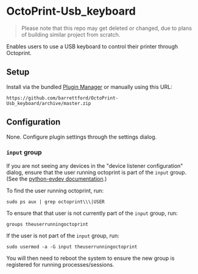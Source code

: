 # OctoPrint-Usb_keyboard

> Please note that this repo may get deleted or changed, due to plans of building similar project from scratch.

Enables users to use a USB keyboard to control their printer through Octoprint.

## Setup

Install via the bundled [Plugin Manager](https://docs.octoprint.org/en/master/bundledplugins/pluginmanager.html)
or manually using this URL:

    https://github.com/barrettford/OctoPrint-Usb_keyboard/archive/master.zip


## Configuration

None. Configure plugin settings through the settings dialog.

### `input` group

If you are not seeing any devices in the "device listener configuration" dialog,
ensure that the user running octoprint is part of the `input` group. (See the
[python-evdev documentation](https://python-evdev.readthedocs.io/en/latest/usage.html).)


To find the user running octoprint, run:

    sudo ps aux | grep octoprint\\\|USER

To ensure that that user is not currently part of the `input` group, run:

    groups theuserrunningoctoprint

If the user is not part of the `input` group, run:

    sudo usermod -a -G input theuserrunningoctoprint

You will then need to reboot the system to ensure the new group is registered
for running processes/sessions.
